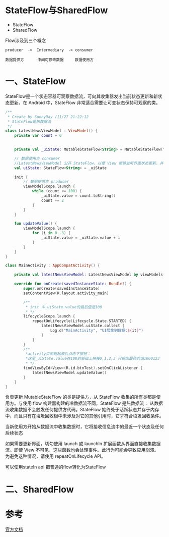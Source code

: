 # StateFlow与SharedFlow

- StateFlow
- SharedFlow

Flow涉及到三个概念

    producer  ->  Intermediary  -> consumer

    数据提供方      中间可修改数据     数据使用方

# 一、StateFlow

StateFlow是一个状态容器可观察数据流，可向其收集器发出当前状态更新和新状态更新。在 Android 中，StateFlow 非常适合需要让可变状态保持可观察的类。

```kotlin
/**
 * Create by SunnyDay /11/27 21:22:12
 * StateFlow是热数据流
 */
class LatestNewsViewModel : ViewModel() {
    private var count = 0

    
    private val _uiState: MutableStateFlow<String> = MutableStateFlow("default value")

    // 数据使用方 consumer
    //LatestNewsViewModel 公开 StateFlow，以便 View 能够监听界面状态更新，并自行使屏幕状态在配置更改后继续有效。
    val uiState: StateFlow<String> = _uiState

    init {
        // 数据提供方 producer
        viewModelScope.launch {
            while (count <= 100) {
                _uiState.value = count.toString()
                count += 2
            }
        }
    }

    fun updateValue() {
        viewModelScope.launch {
            for (i in 0..3) {
                _uiState.value = _uiState.value + i
            }
        }
    }
}
```

```kotlin
class MainActivity : AppCompatActivity() {

    private val latestNewsViewModel: LatestNewsViewModel by viewModels()

    override fun onCreate(savedInstanceState: Bundle?) {
        super.onCreate(savedInstanceState)
        setContentView(R.layout.activity_main)

        /**
         * init 中_uiState.value的最后值是100
         * */
        lifecycleScope.launch {
            repeatOnLifecycle(Lifecycle.State.STARTED) {
                latestNewsViewModel.uiState.collect {
                    Log.d("MainActivity", "UI层拿到数据:${it}")
                }
            }
        }
        /**
         *activity页面跑起来后点击下按钮：
         *这里_uiState.value在100的基础上拼接0,1,2,3 只输出最终的值1000123
         * */
        findViewById<View>(R.id.btnTest).setOnClickListener {
            latestNewsViewModel.updateValue()
        }
    }
}
```

负责更新 MutableStateFlow 的类是提供方，从 StateFlow 收集的所有类都是使用方。与使用 flow 构建器构建的冷数据流不同，StateFlow 是热数据流：
从数据流收集数据不会触发任何提供方代码。StateFlow 始终处于活跃状态并存于内存中，而且只有在垃圾回收根中未涉及对它的其他引用时，它才符合垃圾回收条件。

当新使用方开始从数据流中收集数据时，它将接收信息流中的最近一个状态及任何后续状态


如果需要更新界面，切勿使用 launch 或 launchIn 扩展函数从界面直接收集数据流。即使 View 不可见，这些函数也会处理事件。此行为可能会导致应用崩溃。
为避免这种情况，请使用 repeatOnLifecycle API。

可以使用stateIn api 把普通的flow转化为StateFlow

# 二、SharedFlow


# 参考

[官方文档](https://developer.android.google.cn/kotlin/flow/stateflow-and-sharedflow?hl=ru)



